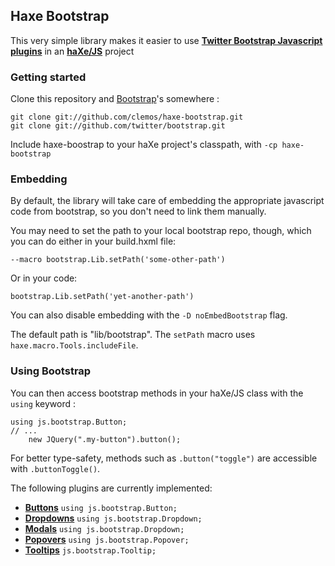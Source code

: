 ## Haxe Bootstrap

This very simple library makes it easier to use 
**[Twitter Bootstrap Javascript plugins](http://twitter.github.com/bootstrap/javascript.html)**
in an **[haXe/JS](http://www.haxejs.org/)** project

### Getting started

Clone this repository and [Bootstrap](http://twitter.github.com/bootstrap/)'s somewhere :

    git clone git://github.com/clemos/haxe-bootstrap.git
    git clone git://github.com/twitter/bootstrap.git

Include haxe-boostrap to your haXe project's classpath, with `-cp haxe-bootstrap`

### Embedding

By default, the library will take care of embedding the appropriate 
javascript code from bootstrap, so you don't need to link them manually.

You may need to set the path to your local bootstrap repo, though, which you can do either in your build.hxml file:

    --macro bootstrap.Lib.setPath('some-other-path')
    
Or in your code:

    bootstrap.Lib.setPath('yet-another-path')
    
You can also disable embedding with the `-D noEmbedBootstrap` flag.
    
The default path is "lib/bootstrap".
The `setPath` macro uses `haxe.macro.Tools.includeFile`.

### Using Bootstrap

You can then access bootstrap methods in your haXe/JS class with the `using` keyword :

    using js.bootstrap.Button;
    // ...
        new JQuery(".my-button").button();
    
For better type-safety, methods such as `.button("toggle")` are accessible with `.buttonToggle()`.

The following plugins are currently implemented:

 - **[Buttons](http://twitter.github.com/bootstrap/javascript.html#buttons)** `using js.bootstrap.Button;`
 - **[Dropdowns](http://twitter.github.com/bootstrap/javascript.html#dropdowns)** `using js.bootstrap.Dropdown;`
 - **[Modals](http://twitter.github.com/bootstrap/javascript.html#modals)** `using js.bootstrap.Dropdown;`
 - **[Popovers](http://twitter.github.com/bootstrap/javascript.html#popovers)** `using js.bootstrap.Popover;`
 - **[Tooltips](http://twitter.github.com/bootstrap/javascript.html#tooltips)** `js.bootstrap.Tooltip;`
